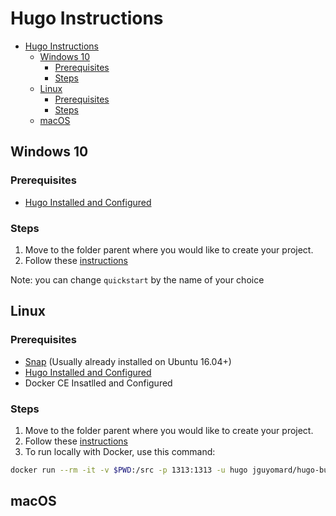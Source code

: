 # Hugo Instructions

- [Hugo Instructions](#hugo-instructions)
  - [Windows 10](#windows-10)
    - [Prerequisites](#prerequisites)
    - [Steps](#steps)
  - [Linux](#linux)
    - [Prerequisites](#prerequisites-1)
    - [Steps](#steps-1)
  - [macOS](#macos)

## Windows 10

### Prerequisites

- [Hugo Installed and Configured](https://gohugo.io/getting-started/installing/)

### Steps

1. Move to the folder parent where you would like to create your project.
2. Follow these [instructions](https://gohugo.io/getting-started/quick-start/#step-2-create-a-new-site)

Note: you can change `quickstart` by the name of your choice

## Linux

### Prerequisites

- [Snap](https://snapcraft.io/) (Usually already installed on Ubuntu 16.04+)
- [Hugo Installed and Configured](https://gohugo.io/getting-started/installing/#linux)
- Docker CE Insatlled and Configured

### Steps

1. Move to the folder parent where you would like to create your project.
2. Follow these [instructions](https://gohugo.io/getting-started/quick-start/#step-2-create-a-new-site)
3. To run locally with Docker, use this command:

```bash
docker run --rm -it -v $PWD:/src -p 1313:1313 -u hugo jguyomard/hugo-builder hugo server -w -D --bind=0.0.0.0
```

## macOS
